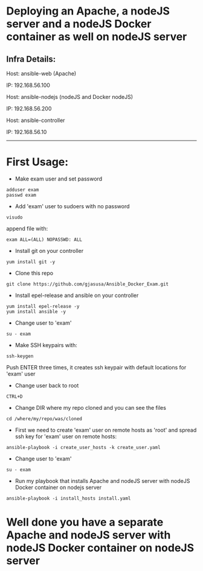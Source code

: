 # Deploying an Apache, a nodeJS server and a nodeJS Docker container as well on nodeJS server

Infra Details:
---
Host: ansible-web (Apache)

IP: 192.168.56.100

Host: ansible-nodejs (nodeJS and Docker nodeJS)

IP: 192.168.56.200

Host: ansible-controller

IP: 192.168.56.10

---
# First Usage:
  * Make exam user and set password
  ~~~
  adduser exam
  passwd exam
  ~~~
  
  * Add 'exam' user to sudoers with no password
  ~~~
  visudo
  ~~~
  append file with:
  ~~~
  exam ALL=(ALL) NOPASSWD: ALL
  ~~~
  
  * Install git on your controller
  ~~~
  yum install git -y
  ~~~
  
  * Clone this repo
  ~~~
  git clone https://github.com/gjasusa/Ansible_Docker_Exam.git
  ~~~
  
  * Install epel-release and ansible on your controller
  ~~~
  yum install epel-release -y
  yum install ansible -y
  ~~~
  
  * Change user to 'exam'
  ~~~
  su - exam
  ~~~
  
  * Make SSH keypairs with:
  ~~~
  ssh-keygen
  ~~~
  
  Push ENTER three times, it creates ssh keypair with default locations for 'exam' user
  
  * Change user back to root
  ~~~
  CTRL+D
  ~~~
  
  * Change DIR where my repo cloned and you can see the files
  ~~~
  cd /where/my/repo/was/cloned
  ~~~
    
  * First we need to create 'exam' user on remote hosts as 'root' and spread ssh key for 'exam' user on remote hosts:
  ~~~
  ansible-playbook -i create_user_hosts -k create_user.yaml
  ~~~
  
  * Change user to 'exam'
  ~~~
  su - exam
  ~~~
  
  * Run my playbook that installs Apache and nodeJS server with nodeJS Docker container on nodejs server
  ~~~
  ansible-playbook -i install_hosts install.yaml
  ~~~
  
  # Well done you have a separate Apache and nodeJS server with nodeJS Docker container on nodeJS server
  
  
  
 

  
